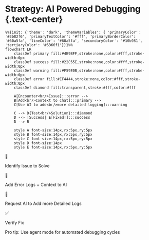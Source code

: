 # Strategy: AI Powered Debugging {.text-center}


```mermaid
%%{init: {'theme': 'dark', 'themeVariables': { 'primaryColor': '#3b82f6', 'primaryTextColor': '#fff', 'primaryBorderColor': '#60a5fa', 'lineColor': '#60a5fa', 'secondaryColor': '#10b981', 'tertiaryColor': '#6366f1'}}}%%
flowchart LR
    classDef primary fill:#4B9BFF,stroke:none,color:#fff,stroke-width:0px
    classDef success fill:#22C55E,stroke:none,color:#fff,stroke-width:0px
    classDef warning fill:#F59E0B,stroke:none,color:#fff,stroke-width:0px
    classDef error fill:#EF4444,stroke:none,color:#fff,stroke-width:0px
    classDef diamond fill:transparent,stroke:#fff,color:#fff

    A[Encounter<br/>Issue]:::error --> 
    B[Add<br/>Context to Chat]:::primary --> 
    C[Use AI to add<br/>more detailed logging]:::warning
    
    C --> D{Test<br/>Solution}:::diamond
    D --> |Success| E[Fixed!]:::success
    D --> B

    style A font-size:14px,rx:5px,ry:5px
    style B font-size:14px,rx:5px,ry:5px
    style C font-size:14px,rx:5px,ry:5px
    style D font-size:14px
    style E font-size:14px,rx:5px,ry:5px
```

<div class="grid grid-cols-4 gap-2 mt-8">
  <div v-click class="p-2 rounded-lg border border-red-500/30 bg-red-500/10">
    <div class="text-xl text-red-400 text-center">🐛</div>
    <p class="text-center text-red-300 text-xs mt-1">Identify Issue to Solve</p>
  </div>
  
  <div v-click class="p-2 rounded-lg border border-blue-500/30 bg-blue-500/10">
    <div class="text-xl text-blue-400 text-center">🤖</div>
    <p class="text-center text-blue-300 text-xs mt-1">Add Error Logs + Context to AI</p>
  </div>

  <div v-click class="p-2 rounded-lg border border-yellow-500/30 bg-yellow-500/10">
    <div class="text-xl text-yellow-400 text-center">📝</div>
    <p class="text-center text-yellow-300 text-xs mt-1">Request AI to Add more Detailed Logs</p>
  </div>

  <div v-click class="p-2 rounded-lg border border-green-500/30 bg-green-500/10">
    <div class="text-xl text-green-400 text-center">✅</div>
    <p class="text-center text-green-300 text-xs mt-1">Verify Fix</p>
  </div>
</div>

<div v-click class="absolute bottom-4 right-4 text-xs text-gray-400 italic">
  Pro tip: Use agent mode for automated debugging cycles
</div>